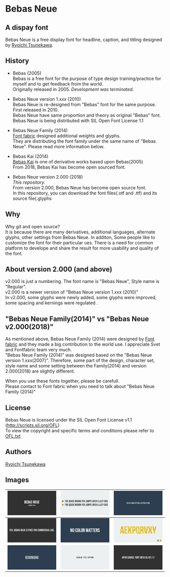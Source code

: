 # Bebas Neue

## A dispay font

Bebas Neue is a free display font for headline, caption, and titling designed by [Ryoichi Tsunekawa](http://dharmatype.com).   


## History

*  Bebas (2005)  
Bebas is a free font for the purpose of type design training/practice for myself and to get feedback from the world.  
Originally released in 2005. *Development was terminated.*

* Bebas Neue version 1.xxx (2010)  
Bebas Neue is re-designed from "Bebas" font for the same purpose. First released in 2010.  
Bebas Neue have same proportion and theory as original "Bebas" font.  
Bebas Neue is being distributed with SIL Open Font License 1.1   

* Bebas Neue Family (2014)  
[Font fabric](http://www.fontfabric.com/bebas-neue/) designed additional weights and glyphs.  
They are distributing the font family under the same name of "Bebas Neue". Please read more information below.  

* Bebas Kai (2014)  
[Bebas Kai](https://github.com/dharmatype/Bebas-Kai) is one of derivative works based upon Bebas(2005)  
From 2018, Bebas Kai has become open sourced font.  

* Bebas Neue version 2.000 (2018)  
*This repository.*  
From version 2.000, Bebas Neue has become open source font.  
In this repository, you can download the font files(.otf and .ttf) and its source file(.glyphs

## Why
Why git and open source?  
It is because there are many derivatives, additional languages, alternate glyphs, other settings from Bebas Neue. In additon, Some people like to customize the font for their particular ues.
There is a need for common platform to develope and share the result for more usability and quality of the font.


## About version 2.000 (and above)
v2.000 is just a numbering. The font name is "Bebas Neue", Style name is "Regular".  
v2.000 is a newer version of "Bebas Neue version 1.xxx (2010)"  
In v2.000, some glyphs were newly added, some glyphs were improved, some spacing and kernings were regulated .   


## "Bebas Neue Family(2014)" vs "Bebas Neue v2.000(2018)"
As mentioned above, Bebas Neue Family (2014) were designed by [Font fabric](http://www.fontfabric.com/bebas-neue/) and they made a big contribution to the world use. I appreciate Svet and Fontfabric team very much.  
"Bebas Neue Family (2014)" was designed based on the "Bebas Neue version 1.xxx(2007)". Therefore, some part of the design, character set, style name and some setting between the Family(2014) and version 2.000(2018) are slightly different.  


When you use these fonts together, please be carefull.  
Please contact to Font fabric when you need to talk about "Bebas Neue Family (2014)"


## License

Bebas Neue is licensed under the SIL Open Font License v1.1 (<http://scripts.sil.org/OFL>)  
To view the copyright and specific terms and conditions please refer to [OFL.txt](https://github.com/dharmatype/Bebas-Neue/blob/master/OFL.txt)

## Authors

[Ryoichi Tsunekawa](http://dharmatype.com)  


## Images

![/documentation/img/BebasNeue_001.png](/documentation/img/BebasNeue_001.png)|![/documentation/img/BebasNeue_002.png](/documentation/img/BebasNeue_002.png)|![/documentation/img/BebasNeue_008.png](/documentation/img/BebasNeue_008.png)
----|---- |----
![/documentation/img/BebasNeue_005.png](/documentation/img/BebasNeue_005.png)|![/documentation/img/BebasNeue_006.png](/documentation/img/BebasNeue_006.png)|![/documentation/img/BebasNeue_003.png](/documentation/img/BebasNeue_003.png)
![/documentation/img/BebasNeue_007.png](/documentation/img/BebasNeue_007.png)|![/documentation/img/BebasNeue_009.png](/documentation/img/BebasNeue_009.png)|![/documentation/img/BebasNeue_004.png](/documentation/img/BebasNeue_004.png)

